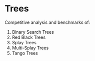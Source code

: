 # Trees

Competitive analysis and benchmarks of:
1. Binary Search Trees
2. Red Black Trees
3. Splay Trees
4. Multi-Splay Trees
5. Tango Trees
